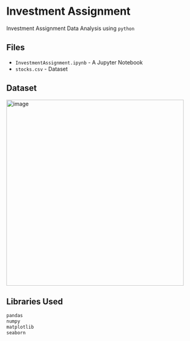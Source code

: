 # Investment Assignment

Investment Assignment Data Analysis using `python`

## Files

- `InvestmentAssignment.ipynb` - A Jupyter Notebook
- `stocks.csv` - Dataset

## Dataset
<img width="464" height="485" alt="image" src="https://github.com/user-attachments/assets/36912cf3-84ba-40b7-b86a-f28dd3aa55b3" />


## Libraries Used


```python
pandas
numpy
matplotlib
seaborn
```
